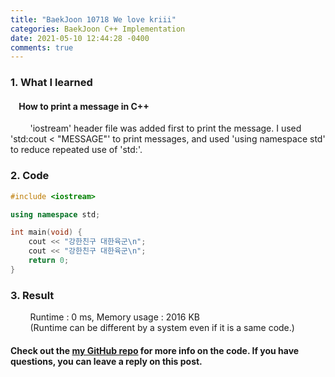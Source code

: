 ```yaml
---
title: "BaekJoon 10718 We love kriii"
categories: BaekJoon C++ Implementation
date: 2021-05-10 12:44:28 -0400
comments: true
---
```


### 1. What I learned
#### &nbsp;&nbsp;&nbsp;&nbsp;How to print a message in C++
&nbsp;&nbsp;&nbsp;&nbsp;&nbsp;&nbsp;&nbsp;&nbsp;'iostream' header file was added first to print the message. I used 'std:cout < "MESSAGE"' to print messages, and used 'using namespace std' to reduce repeated use of 'std:'.  

### 2. Code
```cpp
#include <iostream>

using namespace std;

int main(void) {
    cout << "강한친구 대한육군\n";
    cout << "강한친구 대한육군\n";
    return 0;
}
```

### 3. Result
&nbsp;&nbsp;&nbsp;&nbsp;&nbsp;&nbsp;&nbsp;&nbsp;Runtime : 0 ms, Memory usage : 2016 KB  
&nbsp;&nbsp;&nbsp;&nbsp;&nbsp;&nbsp;&nbsp;&nbsp;(Runtime can be different by a system even if it is a same code.)

#### Check out the [my GitHub repo][hyuk-gh] for more info on the code. If you have questions, you can leave a reply on this post.
[hyuk-gh]: https://github.com/dlgur1994/StudyAlgorithms
